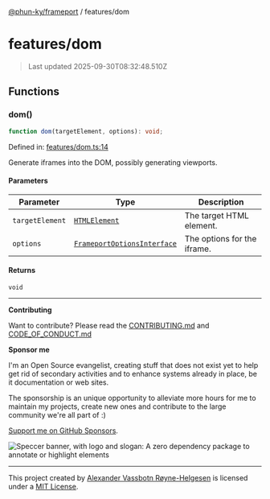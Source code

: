 [@phun-ky/frameport](../README.md) / features/dom

# features/dom

> Last updated 2025-09-30T08:32:48.510Z

## Functions

### dom()

```ts
function dom(targetElement, options): void;
```

Defined in: [features/dom.ts:14](https://github.com/phun-ky/frameport/blob/main/src/features/dom.ts#L14)

Generate iframes into the DOM, possibly generating viewports.

#### Parameters

| Parameter       | Type                                                                    | Description                 |
| --------------- | ----------------------------------------------------------------------- | --------------------------- |
| `targetElement` | [`HTMLElement`](https://developer.mozilla.org/docs/Web/API/HTMLElement) | The target HTML element.    |
| `options`       | [`FrameportOptionsInterface`](../types.md#frameportoptionsinterface)    | The options for the iframe. |

#### Returns

`void`

---

**Contributing**

Want to contribute? Please read the [CONTRIBUTING.md](https://github.com/phun-ky/frameport/blob/main/CONTRIBUTING.md) and [CODE_OF_CONDUCT.md](https://github.com/phun-ky/frameport/blob/main/CODE_OF_CONDUCT.md)

**Sponsor me**

I'm an Open Source evangelist, creating stuff that does not exist yet to help get rid of secondary activities and to enhance systems already in place, be it documentation or web sites.

The sponsorship is an unique opportunity to alleviate more hours for me to maintain my projects, create new ones and contribute to the large community we're all part of :)

[Support me on GitHub Sponsors](https://github.com/sponsors/phun-ky).

![Speccer banner, with logo and slogan: A zero dependency package to annotate or highlight elements](https://github.com/phun-ky/frameport/blob/main/public/frameport-banner.png?raw=true)

---

This project created by [Alexander Vassbotn Røyne-Helgesen](http://phun-ky.net) is licensed under a [MIT License](https://choosealicense.com/licenses/mit/).
